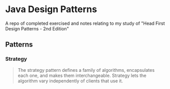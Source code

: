 # Java Design Patterns
A repo of completed exercised and notes relating to my study of "Head First Design Patterns - 2nd Edition"
## Patterns
### Strategy
> The strategy pattern defines a family of algorithms, encapsulates each one, and makes them interchangeable. Strategy lets the algorithm vary independently of clients that use it.


